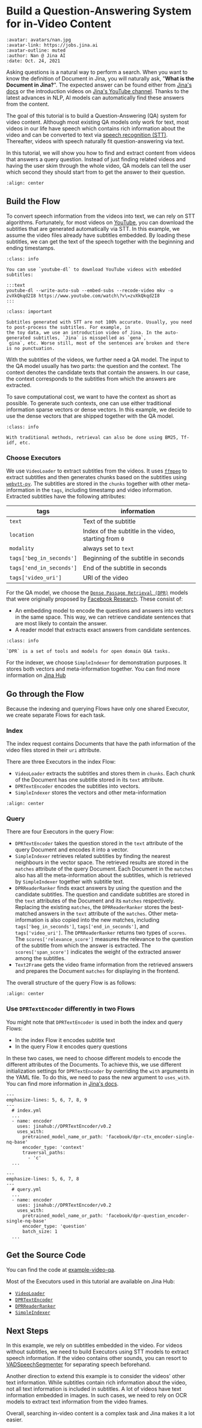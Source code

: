 # Build a Question-Answering System for in-Video Content

```{article-info}
:avatar: avatars/nan.jpg
:avatar-link: https://jobs.jina.ai
:avatar-outline: muted
:author: Nan @ Jina AI
:date: Oct. 24, 2021
```


Asking questions is a natural way to perform a search. When you want to know the definition of Document in Jina, you will naturally ask, "__What is the Document in Jina?__". The expected answer can be found either from [Jina's docs](https://docs.jina.ai/) or the introduction videos on [Jina's YouTube channel](https://www.youtube.com/c/JinaAI). Thanks to the latest advances in NLP, AI models can automatically find these answers from the content.

The goal of this tutorial is to build a Question-Answering (QA) system for video content. Although most existing QA models only work for text, most videos in our life have speech which contains rich information about the video and can be converted to text via [speech recognition (STT)](https://en.wikipedia.org/wiki/Speech_recognition). Thereafter, videos with speech naturally fit question-answering via text.

In this tutorial, we will show you how to find and extract content from videos that answers a query question. 
Instead of just finding related videos and having the user skim through the whole video, QA models can tell the user which second they should start from to get the answer to their question.

```{figure} ../../.github/images/tutorial-video-qa.gif
:align: center
```

## Build the Flow
To convert speech information from the videos into text, we can rely on STT algorithms. Fortunately, for most 
videos on [YouTube](https://support.google.com/youtube/answer/6373554?hl=en), you can download the subtitles that are generated automatically via STT. In this example, we assume
the video files already have subtitles embedded. By loading these subtitles, we can get the text of the speech together
with the beginning and ending timestamps.

```{admonition} Tips
:class: info

You can use `youtube-dl` to download YouTube videos with embedded subtitles:

:::text
youtube-dl --write-auto-sub --embed-subs --recode-video mkv -o zvXkQkqd2I8 https://www.youtube.com/watch\?v\=zvXkQkqd2I8
:::
```

```{admonition} Note
:class: important

Subtitles generated with STT are not 100% accurate. Usually, you need to post-process the subtitles. For example, in 
the toy data, we use an introduction video of Jina. In the auto-generated subtitles, `Jina` is misspelled as `gena`, 
`gina`, etc. Worse still, most of the sentences are broken and there is no punctuation. 
```

With the subtitles of the videos, we further need a QA model. The input to the QA model usually has two parts:
the question and the context. The context denotes the candidate texts that contain the answers. In our case, the context corresponds to the subtitles from which the answers are extracted. 

To save computational cost, we want to have the context as short as possible. To generate such contexts, one can use either traditional information sparse vectors or dense vectors. In this example, we decide to use the dense vectors that are shipped together with the QA model.


```{admonition} Note
:class: info

With traditional methods, retrieval can also be done using BM25, Tf-idf, etc.
```

### Choose Executors

We use `VideoLoader` to extract subtitles from the videos. It uses [`ffmpeg`](https://www.ffmpeg.org/) to extract subtitles 
and then generates chunks based on the subtitles using [`webvtt-py`](https://github.com/glut23/webvtt-py). The subtitles are stored in the `chunks` 
together with other meta-information in the `tags`, including timestamp and video information. Extracted subtitles have the following attributes:

| tags | information |
| -- | ---- |
| `text` | Text of the subtitle |
| `location` | Index of the subtitle in the video, starting from `0` |
| `modality` | always set to `text` |
| `tags['beg_in_seconds']` | Beginning of the subtitle in seconds |
| `tags['end_in_seconds']` | End of the subtitle in seconds |
| `tags['video_uri']` | URI of the video |

For the QA model, we choose the [`Dense Passage Retrieval (DPR)`](https://huggingface.co/transformers/model_doc/dpr.html) models that were originally proposed by [Facebook Research](https://github.com/facebookresearch/DPR). These consist of:

- An embedding model to encode the questions and answers into vectors in the same space. This way, we can retrieve candidate sentences that are most likely to contain the answer. 
- A reader model that extracts exact answers from candidate sentences.

```{admonition} Note
:class: info

`DPR` is a set of tools and models for open domain Q&A tasks.
```

For the indexer, we choose `SimpleIndexer` for demonstration purposes. It stores both vectors and meta-information together. You can find more information on [Jina Hub](https://hub.jina.ai/executor/zb38xlt4)

## Go through the Flow
Because the indexing and querying Flows have only one shared Executor, we create separate Flows for each task.

### Index

The index request contains Documents that have the path information of the video files stored in their `uri` attribute.

There are three Executors in the index Flow:

- `VideoLoader` extracts the subtitles and stores them in `chunks`. Each chunk of the Document has one subtitle stored in its `text` attribute. 
- `DPRTextEncoder` encodes the subtitles into vectors.
- `SimpleIndexer` stores the vectors and other meta-information


```{figure} ../../.github/images/tutorial-video-qa-flow-index.png
:align: center
```

### Query

There are four Executors in the query Flow:

- `DPRTextEncoder` takes the question stored in the `text` attribute of the query Document and encodes it into a vector. 
- `SimpleIndexer` retrieves related subtitles by finding the nearest neighbours in the vector space. The retrieved results are stored in the `matches` attribute of the query Document. Each Document in the `matches` also has all the meta-information about the subtitles, which is retrieved by `SimpleIndexer` together with subtitle text.
- `DPRReaderRanker` finds exact answers by using the question and the candidate subtitles. The question and candidate subtitles are stored in the `text` attributes of the Document and its `matches` respectively. Replacing the existing `matches`, the `DPRReaderRanker` stores the best-matched answers in the `text` attribute of the `matches`. Other meta-information is also copied into the new matches, including `tags['beg_in_seconds']`, `tags['end_in_seconds']`, and `tags['video_uri']`. The `DPRReaderRanker` returns two types of `scores`. The `scores['relevance_score']` measures the relevance to the question of the subtitle from which the answer is extracted. The `scores['span_score']` indicates the weight of the extracted answer among the subtitles.
- `Text2Frame` gets the video frame information from the retrieved answers and prepares the Document `matches` for displaying in the frontend. 
 
The overall structure of the query Flow is as follows:

```{figure} ../../.github/images/tutorial-video-qa-flow-query.png
:align: center
```

### Use `DPRTextEncoder` differently in two Flows

You might note that `DPRTextEncoder` is used in both the index and query Flows:

- In the index Flow it encodes subtitle text
- In the query Flow it encodes query questions
 
In these two cases, we need to choose different models to encode the different attributes of the Documents. To achieve this, we use different initialization settings for `DPRTextEncoder` by overriding the `with` arguments in the YAML file. To do this, we need to pass the new argument to `uses_with`. You can find more information in [Jina's docs](https://docs.jina.ai/fundamentals/flow/add-exec-to-flow/#override-with-configuration).


```{code-block} YAML
---
emphasize-lines: 5, 6, 7, 8, 9
---
  # index.yml
  ... 
  - name: encoder
    uses: jinahub://DPRTextEncoder/v0.2
    uses_with:
      pretrained_model_name_or_path: 'facebook/dpr-ctx_encoder-single-nq-base'
      encoder_type: 'context'
      traversal_paths:
        - 'c'
  ...
```

```{code-block} YAML
---
emphasize-lines: 5, 6, 7, 8
---
  # query.yml
  ... 
  - name: encoder
    uses: jinahub://DPRTextEncoder/v0.2
    uses_with:
      pretrained_model_name_or_path: 'facebook/dpr-question_encoder-single-nq-base'
      encoder_type: 'question'
      batch_size: 1
  ...
```

## Get the Source Code

You can find the code at [example-video-qa](https://github.com/jina-ai/example-video-qa).

Most of the Executors used in this tutorial are available on Jina Hub:

- [`VideoLoader`](https://hub.jina.ai/executor/i6gp4vwu)
- [`DPRTextEncoder`](https://hub.jina.ai/executor/awl0jxog)
- [`DPRReaderRanker`](https://hub.jina.ai/executor/gzhiwmgg)
- [`SimpleIndexer`](https://hub.jina.ai/executor/zb38xlt4)


## Next Steps

In this example, we rely on subtitles embedded in the video. For videos without subtitles, we need to build Executors using STT models to extract speech information. If the video contains other sounds, you can resort to [VADSpeechSegmenter](https://hub.jina.ai/executor/9sohw4wi) for separating speech beforehand.

Another direction to extend this example is to consider the videos' other text information. While subtitles contain rich information about the video, not all text information is included in subtitles. A lot of videos have text information embedded in images. In such cases, we need to rely on OCR models to extract text information from the video frames. 

Overall, searching in-video content is a complex task and Jina makes it a lot easier.

